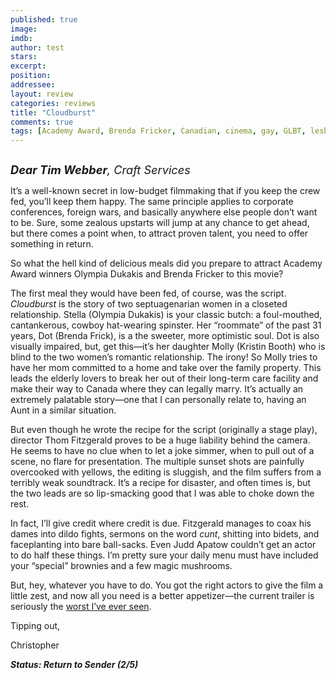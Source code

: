 ```yaml
---
published: true
image: 
imdb: 
author: test 
stars: 
excerpt: 
position: 
addressee: 
layout: review
categories: reviews
title: "Cloudburst"
comments: true
tags: [Academy Award, Brenda Fricker, Canadian, cinema, gay, GLBT, lesbian, Letters, Olympia Dukakis, queer, winner]
---
```

<div><p><span class="full-image-block ssNonEditable"><span><a href="/letters/2013/3/9/cloudburst.html"><img src="http://static.squarespace.com/static/5005f6bcc4aa41161b33e89e/5329cf1fe4b07c068ebf74de/5329cf1fe4b07c068ebf77e6/1362833477051/Cloudburst.jpg" alt="" /></a></span></span></p>
<p><em style="font-size:130%;"><strong>Dear Tim Webber</strong>, Craft Services</em></p>
<p>It&rsquo;s a well-known secret in low-budget filmmaking that if you keep the crew fed, you&rsquo;ll keep them happy. The same principle applies to corporate conferences, foreign wars, and basically anywhere else people don&rsquo;t want to be. Sure, some zealous upstarts will jump at any chance to get ahead, but there comes a point when, to attract proven talent, you need to offer something in return. &nbsp;</p>
<p>So what the hell kind of delicious meals did you prepare to attract Academy Award winners Olympia Dukakis and Brenda Fricker to this movie?</p>
<p>The first meal they would have been fed, of course, was the script. <em>Cloudburst</em> is the story of two septuagenarian women in a closeted relationship. Stella (Olympia Dukakis) is your classic butch: a foul-mouthed, cantankerous, cowboy hat-wearing spinster. Her &ldquo;roommate&rdquo; of the past 31 years, Dot (Brenda Frick), is a the sweeter, more optimistic soul. Dot is also visually impaired, but, get this&mdash;it&rsquo;s her daughter Molly (Kristin Booth) who is blind to the two women&rsquo;s romantic relationship. The irony! So Molly tries to have her mom committed to a home and take over the family property. This leads the elderly lovers to break her out of their long-term care facility and make their way to Canada where they can legally marry. It&rsquo;s actually an extremely palatable story&mdash;one that I can personally relate to, having an Aunt in a similar situation.</p>
<p>But even though he wrote the recipe for the script (originally a stage play), director Thom Fitzgerald proves to be a huge liability behind the camera.&nbsp; He seems to have no clue when to let a joke simmer, when to pull out of a scene, no flare for presentation. The multiple sunset shots are painfully overcooked with yellows, the editing is sluggish, and the film suffers from a terribly weak soundtrack. It&rsquo;s a recipe for disaster, and often times is, but the two leads are so lip-smacking good that I was able to choke down the rest.</p>
<p>In fact, I&rsquo;ll give credit where credit is due. Fitzgerald manages to coax his dames into dildo fights, sermons on the word <em>cunt</em>, shitting into bidets, and faceplanting into bare ball-sacks. Even Judd Apatow couldn&rsquo;t get an actor to do half these things. I&rsquo;m pretty sure your daily menu must have included your &ldquo;special&rdquo; brownies and a few magic mushrooms.</p>
<p>But, hey, whatever you have to do. You got the right actors to give the film a little zest, and now all you need is a better appetizer&mdash;the current trailer is seriously the <a href="http://www.youtube.com/watch?feature=player_embedded&amp;v=Ce-6-SX_6dQ#!">worst I&rsquo;ve ever seen</a>.</p>
<p>Tipping out,</p>
<p>Christopher</p>
<p><strong><em>Status: Return to Sender (2/5)</em></strong></p></div>
